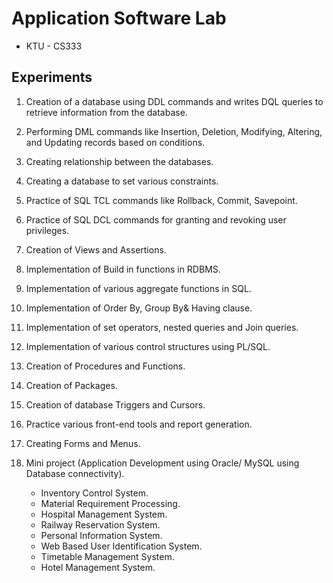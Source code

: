 # Application Software Lab

- KTU - CS333

## Experiments

1. Creation of a database using DDL commands and writes DQL queries to retrieve information from the database.

2. Performing DML commands like Insertion, Deletion, Modifying, Altering, and Updating records based on conditions.

3. Creating relationship between the databases.

4. Creating a database to set various constraints.

5. Practice of SQL TCL commands like Rollback, Commit, Savepoint.

6. Practice of SQL DCL commands for granting and revoking user privileges.

7. Creation of Views and Assertions.

8. Implementation of Build in functions in RDBMS.

9. Implementation of various aggregate functions in SQL.

10. Implementation of Order By, Group By& Having clause.

11. Implementation of set operators, nested queries and Join queries.

12. Implementation of various control structures using PL/SQL.

13. Creation of Procedures and Functions.

14. Creation of Packages.

15. Creation of database Triggers and Cursors.

16. Practice various front-end tools and report generation.

17. Creating Forms and Menus. 

18. Mini project (Application Development using Oracle/ MySQL using Database
connectivity).

    * Inventory Control System.
    * Material Requirement Processing.
    * Hospital Management System.
    * Railway Reservation System.
    * Personal Information System.
    * Web Based User Identification System.
    * Timetable Management System.
    * Hotel Management System.
